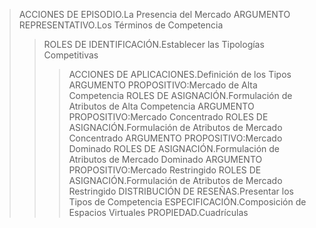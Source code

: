>ACCIONES DE EPISODIO.La Presencia del Mercado
>ARGUMENTO REPRESENTATIVO.Los Términos de Competencia
>> ROLES DE IDENTIFICACIÓN.Establecer las Tipologías Competitivas
>>> ACCIONES DE APLICACIONES.Definición de los Tipos
ARGUMENTO PROPOSITIVO:Mercado de Alta Competencia
ROLES DE ASIGNACIÓN.Formulación de Atributos de Alta Competencia
ARGUMENTO PROPOSITIVO:Mercado Concentrado
ROLES DE ASIGNACIÓN.Formulación de Atributos de Mercado Concentrado
ARGUMENTO PROPOSITIVO:Mercado Dominado
ROLES DE ASIGNACIÓN.Formulación de Atributos de Mercado Dominado
ARGUMENTO PROPOSITIVO:Mercado Restringido
ROLES DE ASIGNACIÓN.Formulación de Atributos de Mercado Restringido
DISTRIBUCIÓN DE RESEÑAS.Presentar los Tipos de Competencia
ESPECIFICACIÓN.Composición de Espacios Virtuales
PROPIEDAD.Cuadrículas
